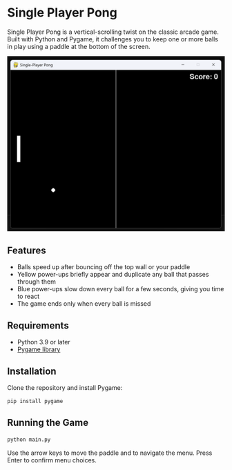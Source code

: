 # Single Player Pong

Single Player Pong is a vertical-scrolling twist on the classic arcade game. Built with Python and Pygame, it challenges you to keep one or more balls in play using a paddle at the bottom of the screen.

![Screenshot](Screenshot%202025-06-26%20212716.png)

## Features

- Balls speed up after bouncing off the top wall or your paddle
- Yellow power-ups briefly appear and duplicate any ball that passes through them
- Blue power-ups slow down every ball for a few seconds, giving you time to react
- The game ends only when every ball is missed

## Requirements

- Python 3.9 or later
- [Pygame library](https://www.pygame.org/)

## Installation

Clone the repository and install Pygame:

```bash
pip install pygame
```

## Running the Game

```bash
python main.py
```

Use the arrow keys to move the paddle and to navigate the menu. Press Enter to confirm menu choices.
